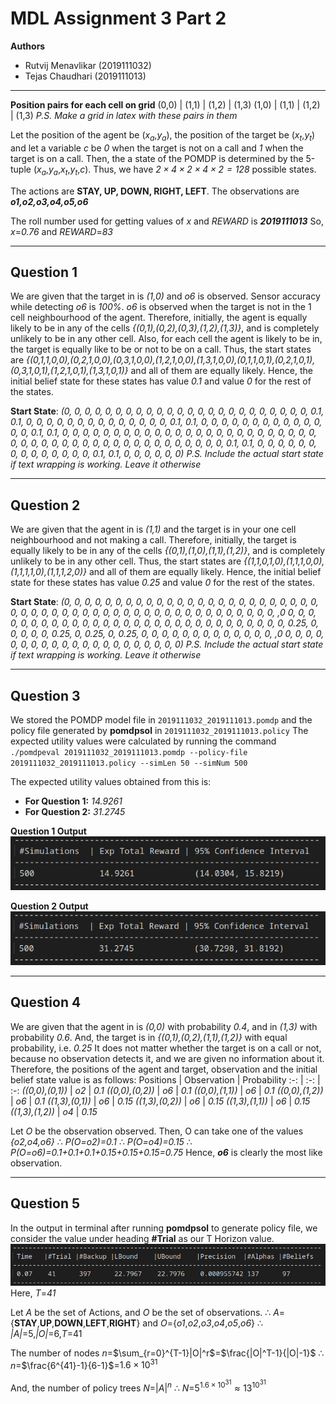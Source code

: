 # MDL Assignment 3 Part 2

**Authors**
- Rutvij Menavlikar (2019111032)
- Tejas Chaudhari (2019111013)

---

**Position pairs for each cell on grid**
(0,0) | (1,1) | (1,2) | (1,3)
(1,0) | (1,1) | (1,2) | (1,3)
*P.S. Make a grid in latex with these pairs in them*

Let the position of the agent be (*x<sub>a</sub>*,*y<sub>a</sub>*), the position of the target be (*x<sub>t</sub>*,*y<sub>t</sub>*) and let a variable *c* be *0* when the target is not on a call and *1* when the target is on a call.
Then, the a state of the POMDP is determined by the 5-tuple (*x<sub>a</sub>*,*y<sub>a</sub>*,*x<sub>t</sub>*,*y<sub>t</sub>*,*c*).
Thus, we have *$2\times4\times2\times4\times2=128$* possible states.

The actions are **STAY, UP, DOWN, RIGHT, LEFT**.
The observations are ***o1,o2,o3,o4,o5,o6***

The roll number used for getting values of *x* and *REWARD* is ***2019111013***
So, *x*=*0.76* and *REWARD*=*83*

---

## Question 1

We are given that the target in is *(1,0)* and *o6* is observed.
Sensor accuracy while detecting *o6* is *100%*.
*o6* is observed when the target is not in the 1 cell neighbourhood of the agent.
Therefore, initially, the agent is equally likely to be in any of the cells *{(0,1),(0,2),(0,3),(1,2),(1,3)}*, and is completely unlikely to be in any other cell.
Also, for each cell the agent is likely to be in, the target is equally like to be or not to be on a call.
Thus, the start states are *{(0,1,1,0,0),(0,2,1,0,0),(0,3,1,0,0),(1,2,1,0,0),(1,3,1,0,0),(0,1,1,0,1),(0,2,1,0,1),(0,3,1,0,1),(1,2,1,0,1),(1,3,1,0,1)}* and all of them are equally likely.
Hence, the initial belief state for these states has value *0.1* and value *0* for the rest of the states.

**Start State**: *(0, 0, 0, 0, 0, 0, 0, 0, 0, 0, 0, 0, 0, 0, 0, 0, 0, 0, 0, 0, 0, 0, 0, 0, 0.1, 0.1, 0, 0, 0, 0, 0, 0, 0, 0, 0, 0, 0, 0, 0, 0, 0.1, 0.1, 0, 0, 0, 0, 0, 0, 0, 0, 0, 0, 0, 0, 0, 0, 0.1, 0.1, 0, 0, 0, 0, 0, 0, 0, 0, 0, 0, 0, 0, 0, 0, 0, 0, 0, 0, 0, 0, 0, 0, 0, 0, 0, 0, 0, 0, 0, 0, 0, 0, 0, 0, 0, 0, 0, 0, 0, 0, 0, 0, 0, 0, 0, 0, 0.1, 0.1, 0, 0, 0, 0, 0, 0, 0, 0, 0, 0, 0, 0, 0, 0, 0.1, 0.1, 0, 0, 0, 0, 0, 0)*
*P.S. Include the actual start state if text wrapping is working. Leave it otherwise*

---

## Question 2

We are given that the agent in is *(1,1)* and the target is in your one cell neighbourhood and not making a call.
Therefore, initially, the target is equally likely to be in any of the cells *{(0,1),(1,0),(1,1),(1,2)}*, and is completely unlikely to be in any other cell.
Thus, the start states are *{(1,1,0,1,0),(1,1,1,0,0),(1,1,1,1,0),(1,1,1,2,0)}* and all of them are equally likely.
Hence, the initial belief state for these states has value *0.25* and value *0* for the rest of the states.

**Start State**: *(0, 0, 0, 0, 0, 0, 0, 0, 0, 0, 0, 0, 0, 0, 0, 0, 0, 0, 0, 0, 0, 0, 0, 0, 0, 0, 0, 0, 0, 0, 0, 0, 0, 0, 0, 0, 0, 0, 0, 0, 0, 0, 0, 0, 0, 0, 0, 0, 0, 0, 0, ,0 0, 0, 0, 0, 0, 0, 0, 0, 0, 0, 0, 0, 0, 0, 0, 0, 0, 0, 0, 0, 0, 0, 0, 0, 0, 0, 0, 0, 0, 0, 0.25, 0, 0, 0, 0, 0, 0.25, 0, 0.25, 0, 0.25, 0, 0, 0, 0, 0, 0, 0, 0, 0, 0, 0, 0, 0, ,0 0, 0, 0, 0, 0, 0, 0, 0, 0, 0, 0, 0, 0, 0, 0, 0, 0, 0, 0, 0, 0)*
*P.S. Include the actual start state if text wrapping is working. Leave it otherwise*

---

## Question 3

We stored the POMDP model file in `2019111032_2019111013.pomdp` and the policy file generated by **pomdpsol** in `2019111032_2019111013.policy`
The expected utility values were calculated by running the command `./pomdpeval 2019111032_2019111013.pomdp --policy-file 2019111032_2019111013.policy --simLen 50 --simNum 500`

The expected utility values obtained from this is:
- **For Question 1:** *14.9261*
- **For Question 2:** *31.2745*

**Question 1 Output**
![Question 1 Output](q1.png)

**Question 2 Output**
![Question 2 Output](q2.png)

---

## Question 4

We are given that the agent in is *(0,0)* with probability *0.4*, and in *(1,3)* with probability *0.6*. And, the target is in *{(0,1),(0,2),(1,1),(1,2)}* with equal probability, i.e. *0.25*
It does not matter whether the target is on a call or not, because no observation detects it, and we are given no information about it.
Therefore, the positions of the agent and target, observation and the initial belief state value is as follows:
Positions | Observation | Probability
:-: | :-: | :-:
*((0,0),(0,1))* | *o2* | *0.1*
*((0,0),(0,2))* | *o6* | *0.1*
*((0,0),(1,1))* | *o6* | *0.1*
*((0,0),(1,2))* | *o6* | *0.1*
*((1,3),(0,1))* | *o6* | *0.15*
*((1,3),(0,2))* | *o6* | *0.15*
*((1,3),(1,1))* | *o6* | *0.15*
*((1,3),(1,2))* | *o4* | *0.15*

Let *O* be the observation observed.
Then, O can take one of the values *{o2,o4,o6}*
&#8756; *P(O=o2)=0.1*
&#8756; *P(O=o4)=0.15*
&#8756; *P(O=o6)=0.1+0.1+0.1+0.15+0.15+0.15=0.75*
Hence, ***o6*** is clearly the most like observation.

---

## Question 5

In the output in terminal after running **pomdpsol** to generate policy file, we consider the value under heading **#Trial** as our T Horizon value.
![T Horizon](q5.png)
Here, *T*=*41*

Let *A* be the set of Actions, and *O* be the set of observations.
&#8756; *A*={**STAY**,**UP**,**DOWN**,**LEFT**,**RIGHT**} and *O*={*o1*,*o2*,*o3*,*o4*,*o5*,*o6*}
&#8756; *|A|*=5,*|O|*=6,*T*=41

The number of nodes *n*=$\sum_{r=0}^{T-1}|O|^r$=$\frac{|O|^T-1}{|O|-1}$
&#8756; *n*=$\frac{6^{41}-1}{6-1}$=$1.6\times10^{31}$

And, the number of policy trees *N*=$|A|^n$
&#8756; *N*=$5^{1.6\times10^{31}}\approx13^{10^{31}}$